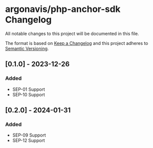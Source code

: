 # argonavis/php-anchor-sdk Changelog

All notable changes to this project will be documented in this file.

The format is based on [Keep a Changelog](https://keepachangelog.com/en/1.1.0/)
and this project adheres to [Semantic Versioning](https://semver.org/spec/v2.0.0.html).

## [0.1.0] - 2023-12-26

### Added

- SEP-01 Support
- SEP-10 Support

## [0.2.0] - 2024-01-31

### Added

- SEP-09 Support
- SEP-12 Support
